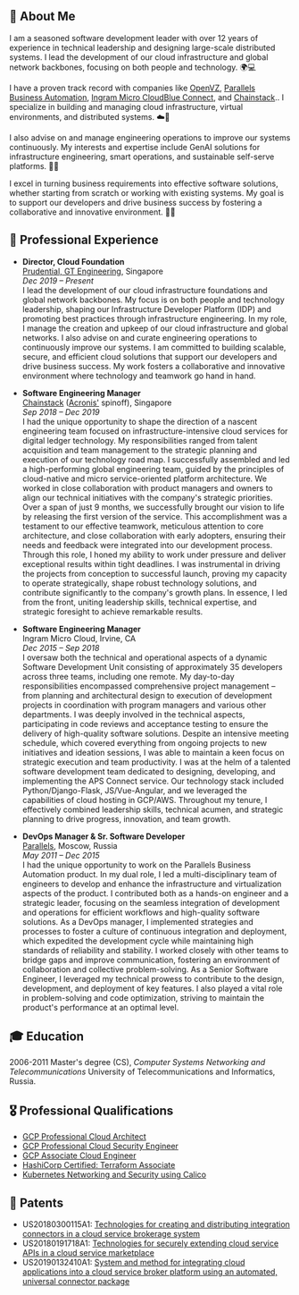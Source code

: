 ## 👤 About Me

I am a seasoned software development leader with over 12 years of experience in technical leadership and designing large-scale distributed systems. I lead the development of our cloud infrastructure and global network backbones, focusing on both people and technology. 🌍💻

I have a proven track record with companies like [OpenVZ](https://openvz.org/), [Parallels Business Automation](http://download.parallels.com/summit/emea2009/presentations/Parallels_Automation_Portfolio.pdf), [Ingram Micro CloudBlue Connect](https://www.arnnet.com.au/article/664964/ingram-cloudblue-offers-connect-standalone-product/), and [Chainstack](https://chainstack.com).. I specialize in building and managing cloud infrastructure, virtual environments, and distributed systems. ☁️🔧

I also advise on and manage engineering operations to improve our systems continuously. My interests and expertise include GenAI solutions for infrastructure engineering, smart operations, and sustainable self-serve platforms. 🤖🌱

I excel in turning business requirements into effective software solutions, whether starting from scratch or working with existing systems. My goal is to support our developers and drive business success by fostering a collaborative and innovative environment. 🚀👥

## 👔 Professional Experience

- **Director, Cloud Foundation**\
  [Prudential, GT Engineering](https://www.prudential.com.sg/), Singapore\
  _Dec 2019 – Present_\
  I lead the development of our cloud infrastructure foundations and global network backbones. My focus is on both people and technology leadership, shaping our Infrastructure Developer Platform (IDP) and promoting best practices through infrastructure engineering.
In my role, I manage the creation and upkeep of our cloud infrastructure and global networks. I also advise on and curate engineering operations to continuously improve our systems.
I am committed to building scalable, secure, and efficient cloud solutions that support our developers and drive business success. My work fosters a collaborative and innovative environment where technology and teamwork go hand in hand.

- **Software Engineering Manager**\
  [Chainstack](https://chainstack.com) ([Acronis'](https://acronis.com) spinoff), Singapore\
  _Sep 2018 – Dec 2019_\
  I had the unique opportunity to shape the direction of a nascent engineering team focused on infrastructure-intensive cloud services for digital ledger technology. My responsibilities ranged from talent acquisition and team management to the strategic planning and execution of our technology road map.
I successfully assembled and led a high-performing global engineering team, guided by the principles of cloud-native and micro service-oriented platform architecture. We worked in close collaboration with product managers and owners to align our technical initiatives with the company's strategic priorities.
Over a span of just 9 months, we successfully brought our vision to life by releasing the first version of the service. This accomplishment was a testament to our effective teamwork, meticulous attention to core architecture, and close collaboration with early adopters, ensuring their needs and feedback were integrated into our development process.
Through this role, I honed my ability to work under pressure and deliver exceptional results within tight deadlines. I was instrumental in driving the projects from conception to successful launch, proving my capacity to operate strategically, shape robust technology solutions, and contribute significantly to the company's growth plans. In essence, I led from the front, uniting leadership skills, technical expertise, and strategic foresight to achieve remarkable results.

- **Software Engineering Manager**\
  Ingram Micro Cloud, Irvine, CA\
  _Dec 2015 – Sep 2018_\
  I oversaw both the technical and operational aspects of a dynamic Software Development Unit consisting of approximately 35 developers across three teams, including one remote.
My day-to-day responsibilities encompassed comprehensive project management – from planning and architectural design to execution of development projects in coordination with program managers and various other departments. I was deeply involved in the technical aspects, participating in code reviews and acceptance testing to ensure the delivery of high-quality software solutions.
Despite an intensive meeting schedule, which covered everything from ongoing projects to new initiatives and ideation sessions, I was able to maintain a keen focus on strategic execution and team productivity.
I was at the helm of a talented software development team dedicated to designing, developing, and implementing the APS Connect service. Our technology stack included Python/Django-Flask, JS/Vue-Angular, and we leveraged the capabilities of cloud hosting in GCP/AWS.
Throughout my tenure, I effectively combined leadership skills, technical acumen, and strategic planning to drive progress, innovation, and team growth.

- **DevOps Manager & Sr. Software Developer**\
  [Parallels](https://parallels.com), Moscow, Russia\
  _May 2011 – Deс 2015_\
  I had the unique opportunity to work on the Parallels Business Automation product.
In my dual role, I led a multi-disciplinary team of engineers to develop and enhance the infrastructure and virtualization aspects of the product. I contributed both as a hands-on engineer and a strategic leader, focusing on the seamless integration of development and operations for efficient workflows and high-quality software solutions.
As a DevOps manager, I implemented strategies and processes to foster a culture of continuous integration and deployment, which expedited the development cycle while maintaining high standards of reliability and stability. I worked closely with other teams to bridge gaps and improve communication, fostering an environment of collaboration and collective problem-solving.
As a Senior Software Engineer, I leveraged my technical prowess to contribute to the design, development, and deployment of key features. I also played a vital role in problem-solving and code optimization, striving to maintain the product's performance at an optimal level.

## 🎓 Education

2006-2011 Master's degree (CS), _Computer Systems Networking and Telecommunications_
University of Telecommunications and Informatics, Russia.

## 🎖️ Professional Qualifications

- [GCP Professional Cloud Architect](https://google.accredible.com/4db3ac85-6442-45d5-8cc7-e6087fbe98a1)
- [GCP Professional Cloud Security Engineer](https://www.credential.net/b92ced5a-134b-4aa5-b216-53c74fd6027b)
- [GCP Associate Cloud Engineer](https://www.credential.net/f0c6c335-ddcd-4e66-a657-88964970ffa9)
- [HashiCorp Certified: Terraform Associate](https://www.credly.com/badges/16331cd7-3c14-41f9-afd0-717f5a216485)
- [Kubernetes Networking and Security using Calico](https://courses.academy.tigera.io/certificates/39ae5d6f9dc748fd8946d8e7632bb00a)

## 📜 Patents

- US20180300115A1: [Technologies for creating and distributing integration connectors in a cloud service brokerage system](https://patents.google.com/patent/US20180300115A1/en?inventor=Khaerov)
- US20180191718A1: [Technologies for securely extending cloud service APIs in a cloud service marketplace](https://patents.google.com/patent/US20180191718A1/en?inventor=Khaerov&oq=inventor:Khaerov)
- US20190132410A1: [System and method for integrating cloud applications into a cloud service broker platform using an automated, universal connector package](https://patents.google.com/patent/US20190132410A1/en?inventor=Khaerov&oq=inventor:Khaerov)
